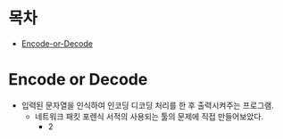 
목차
=====================
* [Encode-or-Decode](#Encode-or-Decode)

# Encode or Decode

* 입력된 문자열을 인식하여 인코딩 디코딩 처리를 한 후 출력시켜주는 프로그램.
  * 네트워크 패킷 포렌식 서적의 사용되는 툴의 문제에 직접 만들어보았다.
    * 2
